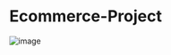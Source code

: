 # Ecommerce-Project
![image](https://github.com/SabahTARTIR365/Ecommerce-Project/assets/60351703/137f520d-01f3-44b7-a3c9-6d943808a72b)
